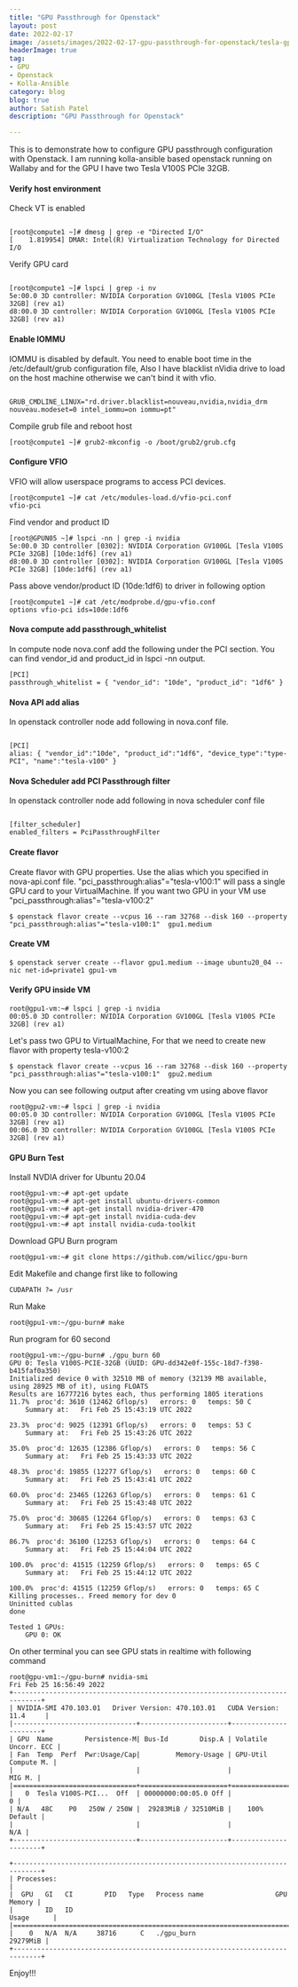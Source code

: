 ```yaml
---
title: "GPU Passthrough for Openstack"
layout: post
date: 2022-02-17
image: /assets/images/2022-02-17-gpu-passthrough-for-openstack/tesla-gpu.png
headerImage: true
tag:
- GPU
- Openstack
- Kolla-Ansible
category: blog
blog: true
author: Satish Patel
description: "GPU Passthrough for Openstack"

---
```


This is to demonstrate how to configure GPU passthrough configuration with Openstack. I am running kolla-ansible based openstack running on Wallaby and for the GPU I have two Tesla V100S PCIe 32GB. 

#### Verify host environment 

Check VT is enabled

```

[root@compute1 ~]# dmesg | grep -e "Directed I/O"
[    1.819954] DMAR: Intel(R) Virtualization Technology for Directed I/O

```

Verify GPU card 

```

[root@compute1 ~]# lspci | grep -i nv
5e:00.0 3D controller: NVIDIA Corporation GV100GL [Tesla V100S PCIe 32GB] (rev a1)
d8:00.0 3D controller: NVIDIA Corporation GV100GL [Tesla V100S PCIe 32GB] (rev a1)

```
#### Enable IOMMU

IOMMU is disabled by default. You need to enable boot time in the /etc/default/grub configuration file, Also I have blacklist nVidia drive to load on the host machine otherwise we can't bind it with vfio. 

```

GRUB_CMDLINE_LINUX="rd.driver.blacklist=nouveau,nvidia,nvidia_drm nouveau.modeset=0 intel_iommu=on iommu=pt"

```

Compile grub file and reboot host

```
[root@compute1 ~]# grub2-mkconfig -o /boot/grub2/grub.cfg

```

#### Configure VFIO 

VFIO will allow userspace programs to access PCI devices. 

```
[root@compute1 ~]# cat /etc/modules-load.d/vfio-pci.conf
vfio-pci

```

Find vendor and product ID 

```
[root@GPUN05 ~]# lspci -nn | grep -i nvidia
5e:00.0 3D controller [0302]: NVIDIA Corporation GV100GL [Tesla V100S PCIe 32GB] [10de:1df6] (rev a1)
d8:00.0 3D controller [0302]: NVIDIA Corporation GV100GL [Tesla V100S PCIe 32GB] [10de:1df6] (rev a1)

```

Pass above vendor/product ID (10de:1df6) to driver in following option 

```
[root@compute1 ~]# cat /etc/modprobe.d/gpu-vfio.conf
options vfio-pci ids=10de:1df6

```

#### Nova compute add passthrough_whitelist 

In compute node nova.conf add the following under the PCI section. You can find vendor_id and product_id in lspci -nn output. 

```
[PCI]
passthrough_whitelist = { "vendor_id": "10de", "product_id": "1df6" }

```

#### Nova API add alias 

In openstack controller node add following in nova.conf file.

```

[PCI]
alias: { "vendor_id":"10de", "product_id":"1df6", "device_type":"type-PCI", "name":"tesla-v100" }

```

#### Nova Scheduler add PCI Passthrough filter

In openstack controller node add following in nova scheduler conf file

```

[filter_scheduler]
enabled_filters = PciPassthroughFilter

```


#### Create flavor 

Create flavor with GPU properties. Use the alias which you specified in nova-api.conf file. "pci_passthrough:alias"="tesla-v100:1" will pass a single GPU card to your VirtualMachine. If you want two GPU in your VM use "pci_passthrough:alias"="tesla-v100:2"

```
$ openstack flavor create --vcpus 16 --ram 32768 --disk 160 --property "pci_passthrough:alias"="tesla-v100:1"  gpu1.medium

```

#### Create VM 

```
$ openstack server create --flavor gpu1.medium --image ubuntu20_04 --nic net-id=private1 gpu1-vm

```

#### Verify GPU inside VM


```
root@gpu1-vm:~# lspci | grep -i nvidia
00:05.0 3D controller: NVIDIA Corporation GV100GL [Tesla V100S PCIe 32GB] (rev a1)

```

Let's pass two GPU to VirtualMachine, For that we need to create new flavor with property tesla-v100:2 

```
$ openstack flavor create --vcpus 16 --ram 32768 --disk 160 --property "pci_passthrough:alias"="tesla-v100:1"  gpu2.medium

```

Now you can see following output after creating vm using above flavor 

```
root@gpu2-vm:~# lspci | grep -i nvidia
00:05.0 3D controller: NVIDIA Corporation GV100GL [Tesla V100S PCIe 32GB] (rev a1)
00:06.0 3D controller: NVIDIA Corporation GV100GL [Tesla V100S PCIe 32GB] (rev a1)
```

#### GPU Burn Test

Install NVDIA driver for Ubuntu 20.04

```
root@gpu1-vm:~# apt-get update
root@gpu1-vm:~# apt-get install ubuntu-drivers-common
root@gpu1-vm:~# apt-get install nvidia-driver-470
root@gpu1-vm:~# apt-get install nvidia-cuda-dev
root@gpu1-vm:~# apt install nvidia-cuda-toolkit
```

Download GPU Burn program

```
root@gpu1-vm:~# git clone https://github.com/wilicc/gpu-burn
```

Edit Makefile and change first like to following

```
CUDAPATH ?= /usr
```

Run Make

```
root@gpu1-vm:~/gpu-burn# make 
```

Run program for 60 second 

```
root@gpu1-vm:~/gpu-burn# ./gpu_burn 60
GPU 0: Tesla V100S-PCIE-32GB (UUID: GPU-dd342e0f-155c-18d7-f398-b415faf0a350)
Initialized device 0 with 32510 MB of memory (32139 MB available, using 28925 MB of it), using FLOATS
Results are 16777216 bytes each, thus performing 1805 iterations
11.7%  proc'd: 3610 (12462 Gflop/s)   errors: 0   temps: 50 C
	Summary at:   Fri Feb 25 15:43:19 UTC 2022

23.3%  proc'd: 9025 (12391 Gflop/s)   errors: 0   temps: 53 C
	Summary at:   Fri Feb 25 15:43:26 UTC 2022

35.0%  proc'd: 12635 (12386 Gflop/s)   errors: 0   temps: 56 C
	Summary at:   Fri Feb 25 15:43:33 UTC 2022

48.3%  proc'd: 19855 (12277 Gflop/s)   errors: 0   temps: 60 C
	Summary at:   Fri Feb 25 15:43:41 UTC 2022

60.0%  proc'd: 23465 (12263 Gflop/s)   errors: 0   temps: 61 C
	Summary at:   Fri Feb 25 15:43:48 UTC 2022

75.0%  proc'd: 30685 (12264 Gflop/s)   errors: 0   temps: 63 C
	Summary at:   Fri Feb 25 15:43:57 UTC 2022

86.7%  proc'd: 36100 (12253 Gflop/s)   errors: 0   temps: 64 C
	Summary at:   Fri Feb 25 15:44:04 UTC 2022

100.0%  proc'd: 41515 (12259 Gflop/s)   errors: 0   temps: 65 C
	Summary at:   Fri Feb 25 15:44:12 UTC 2022

100.0%  proc'd: 41515 (12259 Gflop/s)   errors: 0   temps: 65 C
Killing processes.. Freed memory for dev 0
Uninitted cublas
done

Tested 1 GPUs:
	GPU 0: OK
```

On other terminal you can see GPU stats in realtime with following command

```
root@gpu-vm1:~/gpu-burn# nvidia-smi
Fri Feb 25 16:56:49 2022
+-----------------------------------------------------------------------------+
| NVIDIA-SMI 470.103.01   Driver Version: 470.103.01   CUDA Version: 11.4     |
|-------------------------------+----------------------+----------------------+
| GPU  Name        Persistence-M| Bus-Id        Disp.A | Volatile Uncorr. ECC |
| Fan  Temp  Perf  Pwr:Usage/Cap|         Memory-Usage | GPU-Util  Compute M. |
|                               |                      |               MIG M. |
|===============================+======================+======================|
|   0  Tesla V100S-PCI...  Off  | 00000000:00:05.0 Off |                    0 |
| N/A   48C    P0   250W / 250W |  29283MiB / 32510MiB |    100%      Default |
|                               |                      |                  N/A |
+-------------------------------+----------------------+----------------------+

+-----------------------------------------------------------------------------+
| Processes:                                                                  |
|  GPU   GI   CI        PID   Type   Process name                  GPU Memory |
|        ID   ID                                                   Usage      |
|=============================================================================|
|    0   N/A  N/A     38716      C   ./gpu_burn                      29279MiB |
+-----------------------------------------------------------------------------+
```

Enjoy!!! 

